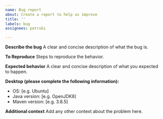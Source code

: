```yaml
---
name: Bug report
about: Create a report to help us improve
title: ''
labels: bug
assignees: petruki

---
```


**Describe the bug**
A clear and concise description of what the bug is.

**To Reproduce**
Steps to reproduce the behavior.

**Expected behavior**
A clear and concise description of what you expected to happen.

**Desktop (please complete the following information):**
 - OS: [e.g. Ubuntu]
 - Java version: [e.g. OpenJDK8]
 - Maven version: [e.g. 3.8.5]

**Additional context**
Add any other context about the problem here.
